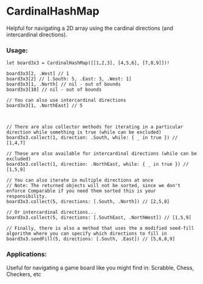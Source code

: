 # CardinalHashMap
Helpful for navigating a 2D array using the cardinal directions (and intercardinal directions).

### Usage:
```
let board3x3 = CardinalHashMap([[1,2,3], [4,5,6], [7,8,9]])!

board3x3[2, .West] // 1
board3x3[2] // [.South: 5, .East: 3, .West: 1]
board3x3[1, .North] // nil - out of bounds
board3x3[10] // nil - out of bounds

// You can also use intercardinal directions
board3x3[1, .NorthEast] // 5



// There are also collector methods for iterating in a particular direction while something is true (while can be excluded)
board3x3.collect(1, direction: .South, while: { _ in true }) // [1,4,7]

// These are also available for intercardinal directions (while can be excluded)
board3x3.collect(1, direction: .NorthEast, while: { _ in true }) // [1,5,9]

// You can also iterate in multiple directions at once
// Note: The returned objects will not be sorted, since we don't enforce Comparable if you need them sorted this is your responsibility.
board3x3.collect(5, directions: [.South, .North]) // [2,5,8]

// Or intercardinal directions...
board3x3.collect(5, directions: [.SouthEast, .NorthWest]) // [1,5,9]

// Finally, there is also a method that uses the a modified seed-fill algorithm where you can specify which directions to fill in
board3x3.seedFill(5, directions: [.South, .East]) // [5,6,8,9]
```

### Applications:
Useful for navigating a game board like you might find in: Scrabble, Chess, Checkers, etc
